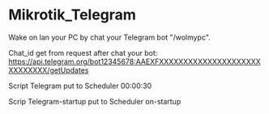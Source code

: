 # Mikrotik_Telegram
Wake on lan your PC by chat your Telegram bot "/wolmypc".


Chat_id get from request after chat your bot:
https://api.telegram.org/bot12345678:AAEXFXXXXXXXXXXXXXXXXXXXXXXXXXXXXX/getUpdates

Script Telegram put to Scheduler 00:00:30

Scrip Telegram-startup put to Scheduler on-startup
